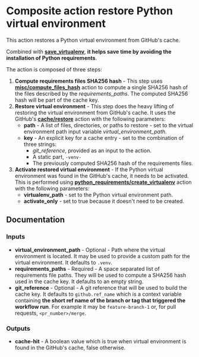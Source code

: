 # Composite action restore Python virtual environment

This action restores a Python virtual environment from GitHub's cache.

Combined with [**save_virtualenv**](../save_virtualenv/README.md), **it helps save time by avoiding the installation of Python requirements**.

The action is composed of three steps:

1. **Compute requirements files SHA256 hash** - This step uses [**misc/compute_files_hash**](../../misc/compute_files_hash/README.md) action to compute a single SHA256 hash of the files described by the *requirements_paths*. The computed SHA256 hash will be part of the cache key.
2. **Restore virtual environment** - This step does the heavy lifting of restoring the virtual environment from GitHub's cache. It uses the GitHub's [**cache/restore**](https://github.com/actions/cache/blob/main/restore/README.md) action with the following parameters:
   * **path** - A list of files, directories, or paths to restore - set to the virtual environment path input variable *virtual_environment_path*.
   * **key** - An explicit key for a cache entry - set to the combination of three strings:
      * *git_reference*, provided as an input to the action.
      * A static part, `-venv-`
      * The previously computed SHA256 hash of the requirements files.
3. **Activate restored virtual environment** - If the Python virtual environment was found in the GitHub's cache, it needs to be activated. This is performed using [**python_requirements/create_virtualenv**](../create_virtualenv/README.md) action with the following parameters:
   * **virtualenv_path** - set to the Python virtual environment path.
   * **activate_only** - set to true because it doesn't need to be created.

## Documentation

### Inputs

* **virtual_environment_path** - Optional - Path where the virtual environment is located. It may be used to provide a custom path for the virtual environment. It defaults to `.venv`.
* **requirements_paths** - Required - A space separated list of requirements file paths. They will be used to compute a SHA256 hash used in the cache key. It defaults to an empty string.
* **git_reference** - Optional - A git reference that will be used to build the cache key. It defaults to `github.ref_name` which is a context variable containing **the short ref name of the branch or tag that triggered the workflow run**. For example it may be `feature-branch-1` or, for pull requests, `<pr_number>/merge`.

### Outputs

* **cache-hit** - A boolean value which is true when virtual environment is found in the GitHub's cache, false otherwise.
